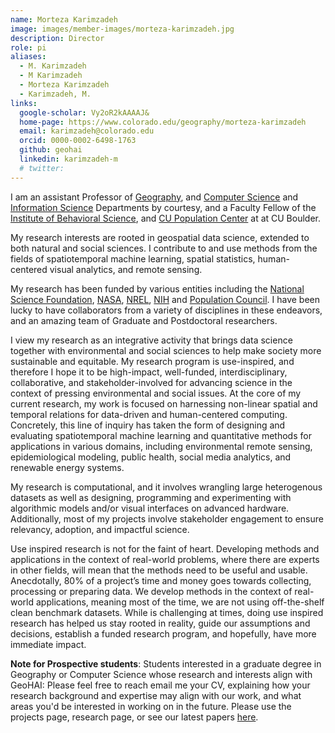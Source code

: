 ```yaml
---
name: Morteza Karimzadeh
image: images/member-images/morteza-karimzadeh.jpg
description: Director 
role: pi
aliases:
  - M. Karimzadeh
  - M Karimzadeh
  - Morteza Karimzadeh
  - Karimzadeh, M.
links:
  google-scholar: Vy2oR2kAAAAJ&
  home-page: https://www.colorado.edu/geography/morteza-karimzadeh
  email: karimzadeh@colorado.edu
  orcid: 0000-0002-6498-1763
  github: geohai
  linkedin: karimzadeh-m
  # twitter: 
---
```

I am an assistant Professor of [Geography](https://www.colorado.edu/geography/), and [Computer Science](https://www.colorado.edu/cs/) and [Information Science](https://www.colorado.edu/cmci/infoscience) Departments by courtesy, and a Faculty Fellow of the [Institute of Behavioral Science](https://ibs.colorado.edu/), and [CU Population Center](https://cupc.colorado.edu/) at at CU Boulder. 

My research interests are rooted in geospatial data science, extended to both natural and social sciences. I contribute to and use methods from the fields of spatiotemporal machine learning, spatial statistics, human-centered visual analytics, and remote sensing. 

My research has been funded by various entities including the [National Science Foundation](https://www.nsf.gov/), [NASA](https://www.nasa.gov/), [NREL](https://www.nrel.gov/), [NIH](https://www.nih.gov/) and [Population Council](https://popcouncil.org/).  I have been lucky to have collaborators from a variety of disciplines in these endeavors, and an amazing team of Graduate and Postdoctoral researchers.  

I view my research as an integrative activity that brings data science together with environmental and social sciences to help make society more sustainable and equitable. My research program is use-inspired, and therefore I hope it to be high-impact, well-funded, interdisciplinary, collaborative, and stakeholder-involved for advancing science in the context of pressing environmental and social issues. At the core of my current research, my work is focused on harnessing non-linear spatial and temporal relations for data-driven and human-centered computing. Concretely, this line of inquiry has taken the form of designing and evaluating spatiotemporal machine learning and quantitative methods for applications in various domains, including environmental remote sensing, epidemiological modeling, public health, social media analytics, and renewable energy systems. 

My research is computational, and it involves wrangling large heterogenous datasets as well as designing, programming and experimenting with algorithmic models and/or visual interfaces on advanced hardware. Additionally, most of my projects involve stakeholder engagement to ensure relevancy, adoption, and impactful science.

Use inspired research is not for the faint of heart. Developing methods and applications in the context of real-world problems, where there are experts in other fields, will mean that the methods need to be useful and usable. Anecdotally, 80% of a project’s time and money goes towards collecting, processing or preparing data. We develop methods in the context of real-world applications, meaning most of the time, we are not using off-the-shelf clean benchmark datasets. While is challenging at times, doing use inspired research has helped us stay rooted in reality, guide our assumptions and decisions, establish a funded research program, and hopefully, have more immediate impact. 

**Note for Prospective students**: Students interested in a graduate degree in Geography or Computer Science whose research and interests align with GeoHAI: Please feel free to reach email me your CV, explaining how your research background and expertise may align with our work, and what areas you'd be interested in working on in the future. Please use the projects page, research page, or see our latest papers [here](https://scholar.google.com/citations?hl=en&user=Vy2oR2kAAAAJ&view_op=list_works&sortby=pubdate).
